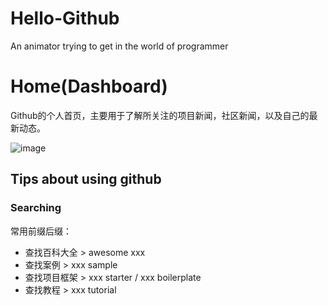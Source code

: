 # Hello-Github
An animator trying to get in the world of programmer

# Home(Dashboard)
Github的个人首页，主要用于了解所关注的项目新闻，社区新闻，以及自己的最新动态。

![image](https://github.com/boringmu/Hello-Github/assets/54476767/c99604e7-fefa-4c30-9c9f-3c2e2b0e744e)

## Tips about using github
### Searching
常用前缀后缀：
- 查找百科大全 > awesome xxx
- 查找案例 > xxx sample
- 查找项目框架 > xxx starter / xxx boilerplate
- 查找教程 > xxx tutorial
